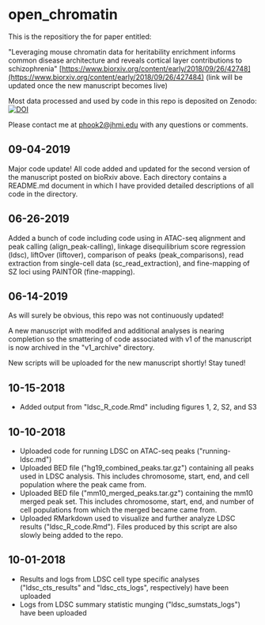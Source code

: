 # open_chromatin

This is the repositiory the for paper entitled:
   
"Leveraging mouse chromatin data for heritabilityenrichment informs common disease architecture andreveals cortical layer contributions to schizophrenia" [https://www.biorxiv.org/content/early/2018/09/26/42748](https://www.biorxiv.org/content/early/2018/09/26/427484) (link will be updated once the new manuscript becomes live)

Most data processed and used by code in this repo is deposited on Zenodo: [![DOI](https://zenodo.org/badge/DOI/10.5281/zenodo.3253181.svg)](https://doi.org/10.5281/zenodo.3253181)

Please contact me at phook2@jhmi.edu with any questions or comments.

## 09-04-2019

Major code update! All code added and updated for the second version of the manuscript posted on bioRxiv above. Each directory contains a README.md document in which I have provided detailed descriptions of all code in the directory.

## 06-26-2019

Added a bunch of code including code using in ATAC-seq alignment and peak calling (align_peak-calling), linkage disequilibrium score regression (ldsc), liftOver (liftover), comparison of peaks (peak_comparisons), read extraction from single-cell data (sc_read_extraction), and fine-mapping of SZ loci using PAINTOR (fine-mapping).

## 06-14-2019

As will surely be obvious, this repo was not continuously updated!

A new manuscript with modifed and additional analyses is nearing completion so the smattering of code associated with v1 of the manuscript is now archived in the "v1_archive" directory.

New scripts will be uploaded for the new manuscript shortly! Stay tuned! 

## 10-15-2018
- Added output from "ldsc_R_code.Rmd" including figures 1, 2, S2, and S3

## 10-10-2018
- Uploaded code for running LDSC on ATAC-seq peaks ("running-ldsc.md")
- Uploaded BED file ("hg19_combined_peaks.tar.gz") containing all peaks used in LDSC analysis. This includes chromosome, start, end, and cell population where the peak came from.
- Uploaded BED file ("mm10_merged_peaks.tar.gz") containing the mm10 merged peak set. This includes chromosome, start, end, and number of cell populations from which the merged became came from.
- Uploaded RMarkdown used to visualize and further analyze LDSC results ("ldsc_R_code.Rmd"). Files produced by this script are also slowly being added to the repo.

## 10-01-2018

- Results and logs from LDSC cell type specific analyses ("ldsc_cts_results" and "ldsc_cts_logs", respectively) have been uploaded  
- Logs from LDSC summary statistic munging ("ldsc_sumstats_logs") have been uploaded

